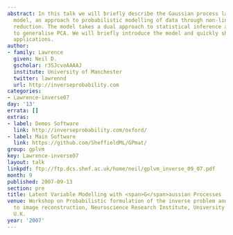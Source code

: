 ```yaml
---
abstract: In this talk we will briefly describe the Gaussian process latent variable
  model, an approach to probabilistic modelling of data through non-linear dimensional
  reduction. The model takes a dual approach to statistical inference and can be shown
  to generalise PCA. We will briefly introduce the model and quickly show some example
  applications.
author:
- family: Lawrence
  given: Neil D.
  gscholar: r3SJcvoAAAAJ
  institute: University of Manchester
  twitter: lawrennd
  url: http://inverseprobability.com
categories:
- Lawrence-inverse07
day: '13'
errata: []
extras:
- label: Demos Software
  link: http://inverseprobability.com/oxford/
- label: Main Software
  link: https://github.com/SheffieldML/GPmat/
group: gplvm
key: Lawrence-inverse07
layout: talk
linkpdf: ftp://ftp.dcs.shef.ac.uk/home/neil/gplvm_inverse_09_07.pdf
month: 9
published: 2007-09-13
section: pre
title: Latent Variable Modelling with <span>G</span>aussian Processes
venue: Workshop on Probabilistic formulation of the inverse problem and application
  to image reconstruction, Neuroscience Research Institute, University of Manchester,
  U.K.
year: '2007'
---
```

